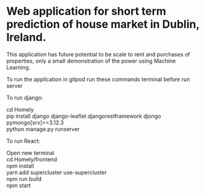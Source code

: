 # Web application for short term prediction of house market in Dublin, Ireland.
This application has future potential to be scale to rent and purchases of properties, only a small demonstration of the power using Machine Learning. <br>

To run the application in gitpod run these commands terminal before run server <br>

To run django: <br>

cd Homely<br>
pip install django django-leaflet djangorestframework djongo pymongo[srv]==3.12.3 <br>
python manage.py runserver<br>

To run React: <br>

Open new terminal <br>
cd Homely/frontend<br>
npm install<br>
yarn add supercluster use-supercluster<br>
npm run build <br>
npm start <br>

